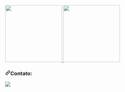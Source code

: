
<div dir="auto">
<a href="https://github.com/miranda-almeida">
  <img height="180em" src="https://github-readme-stats.vercel.app/api?username=miranda-almeida&amp;show_icons=true&amp;theme=synthwave&amp;include_all_commits=true&amp;count_private=true" style="max-width: 100%;">
  
  <img height="180em" src="https://github-readme-stats.vercel.app/api/top-langs/?username=miranda-almeida&amp;show_icons=true&amp;theme=synthwave&amp;include_all_commits=true&amp;count_private=true" style="max-width: 100%;">
</a>
</div>

<h3 dir="auto"><a href="https://github.com/miranda-almeida"></a><a id="user-content-contato" class="anchor" href="#contato" aria-hidden="true"><svg class="octicon octicon-link" viewBox="0 0 16 16" version="1.1" width="16" height="16" aria-hidden="true"><path fill-rule="evenodd" d="M7.775 3.275a.75.75 0 001.06 1.06l1.25-1.25a2 2 0 112.83 2.83l-2.5 2.5a2 2 0 01-2.83 0 .75.75 0 00-1.06 1.06 3.5 3.5 0 004.95 0l2.5-2.5a3.5 3.5 0 00-4.95-4.95l-1.25 1.25zm-4.69 9.64a2 2 0 010-2.83l2.5-2.5a2 2 0 012.83 0 .75.75 0 001.06-1.06 3.5 3.5 0 00-4.95 0l-2.5 2.5a3.5 3.5 0 004.95 4.95l1.25-1.25a.75.75 0 00-1.06-1.06l-1.25 1.25a2 2 0 01-2.83 0z"></path></svg></a>Contato:</h3>
<div dir="auto"><a href="https://github.com/miranda-almeida">
</a><a href="https://www.linkedin.com/in/miranda-almeida" rel="nofollow"><img src="https://camo.githubusercontent.com/c00f87aeebbec37f3ee0857cc4c20b21fefde8a96caf4744383ebfe44a47fe3f/68747470733a2f2f696d672e736869656c64732e696f2f62616467652f2d4c696e6b6564496e2d2532333030373742353f7374796c653d666f722d7468652d6261646765266c6f676f3d6c696e6b6564696e266c6f676f436f6c6f723d7768697465" data-canonical-src="https://img.shields.io/badge/-LinkedIn-%230077B5?style=for-the-badge&amp;logo=linkedin&amp;logoColor=white" style="max-width: 100%;"></a>   
</div>
